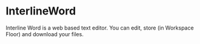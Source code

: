 # InterlineWord
Interline Word is a web based text editor. You can edit, store (in Workspace Floor) and download your files.